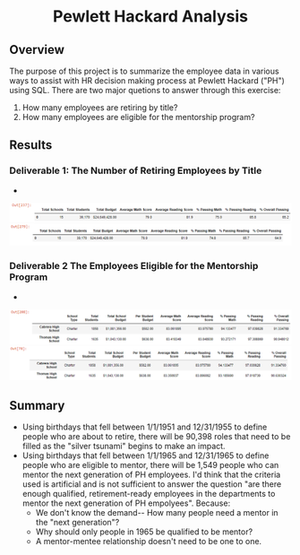 <h1 align="center">Pewlett Hackard Analysis</h1>

## Overview
The purpose of this project is to summarize the employee data in various ways to assist with HR decision making process at Pewlett Hackard ("PH") using SQL. There are two major quetions to answer through this exercise:
1. How many employees are retiring by title?
2. How many employees are eligible for the mentorship program?

## Results

### Deliverable 1: The Number of Retiring Employees by Title

* 

![](https://github.com/lu-chang-axonic/School_District_Analysis/blob/main/images/District%20Summary%20Before.PNG)
![](https://github.com/lu-chang-axonic/School_District_Analysis/blob/main/images/District%20Summary%20After.PNG)

### Deliverable 2 The Employees Eligible for the Mentorship Program

*
![](https://github.com/lu-chang-axonic/School_District_Analysis/blob/main/images/THS%20Before.PNG)
![](https://github.com/lu-chang-axonic/School_District_Analysis/blob/main/images/THS%20After.PNG)


## Summary

* Using birthdays that fell between 1/1/1951 and 12/31/1955 to define people who are about to retire, there will be 90,398 roles that need to be filled as the "silver tsunami" begins to make an impact. 
* Using birthdays that fell between 1/1/1965 and 12/31/1965 to define people who are eligible to mentor, there will be 1,549 people who can mentor the next generation of PH employees. I'd think that the criteria used is artificial and is not sufficient to answer the question "are there enough qualified, retirement-ready employees in the departments to mentor the next generation of PH empolyees". Because:
    * We don't know the demand-- How many people need a mentor in the "next generation"?
    * Why should only people in 1965 be qualified to be mentor?
    * A mentor-mentee relationship doesn't need to be one to one.
